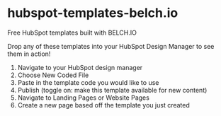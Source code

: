 # hubspot-templates-belch.io
Free HubSpot templates built with BELCH.IO

Drop any of these templates into your HubSpot Design Manager to see them in action!

1. Navigate to your HubSpot design manager
2. Choose New Coded File
3. Paste in the template code you would like to use
4. Publish (toggle on: make this template available for new content)
5. Navigate to Landing Pages or Website Pages
6. Create a new page based off the template you just created
